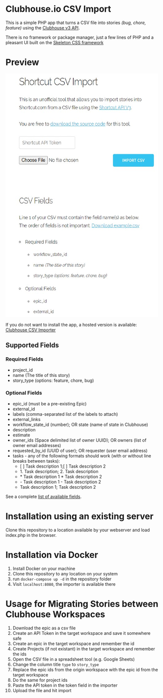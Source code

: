# Clubhouse.io CSV Import

This is a simple PHP app that turns a CSV file into stories *(bug, chore, feature)* using the [Clubhouse v3 API](https://clubhouse.io/api/v3/).

There is no framework or package manager, just a few lines of PHP and a pleasant UI built on the [Skeleton CSS framework](http://www.getskeleton.com)

# Preview

![Clubhouse CSV Import Tool](https://raw.githubusercontent.com/mikkelson/clubhouse-csv-import/master/images/preview.PNG)

If you do not want to install the app, a hosted version is available: [Clubhouse CSV Importer](http://jamesmikkelson.com/clubhouse)

## Supported Fields

### Required Fields

* project_id
* name (The title of this story)
* story_type (options: feature, chore, bug)

### Optional Fields
* epic_id (must be a pre-existing Epic)
* external_id
* labels (comma-separated list of the labels to attach)
* external_links
* workflow_state_id (number); OR state (name of state in Clubhouse)
* description
* estimate
* owner_ids (Space delimited list of owner UUID); OR owners (list of owner email addresses)
* requested_by_id (UUID of user); OR requester (user email address)
* tasks - any of the following formats should work (with or without line breaks between tasks):
    * \[&zwnj;&nbsp;&zwnj;\] Task description 1;\[&zwnj;&nbsp;&zwnj;\] Task description 2
    *  1&zwnj;. Task description; 2. Task description
    * \* Task description 1 * Task description 2
    * \- Task description 1 - Task description 2
    * Task description 1; Task description 2

See a complete <a href="https://clubhouse.io/api/rest/v3/#Stories" target="_blank">list of available fields</a>.
 
# Installation using an existing server

Clone this repository to a location available by your webserver and load index.php in the browser. 

# Installation via Docker
1. Install Docker on your machine
1. Clone this repository to any location on your system
2. run `docker-compose up -d` in the repository folder
3. Visit `localhost:8080`, the importer is available there

# Usage for Migrating Stories between Clubhouse Workspaces
1. Download the epic as a csv file
2. Create an API Token in the target workspace and save it somewhere safe
3. Create an epic in the target workspace and remember the id
4. Create Projects (if not existant) in the target workspace and remember the ids
5. Open the CSV file in a spreadsheet tool (e.g. Google Sheets)
6. Change the column title `type` to `story_type`
7. Replace the epic ids from the origin workspace with the epic id from the target workspace
8. Do the same for project ids
9. Paste the API token in the token field in the importer
10. Upload the file and hit import